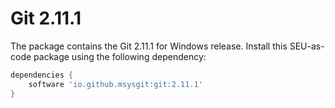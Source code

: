 # Git 2.11.1

The package contains the Git 2.11.1 for Windows release. Install this SEU-as-code
package using the following dependency:
```groovy
dependencies {
	software 'io.github.msysgit:git:2.11.1'
}
```
